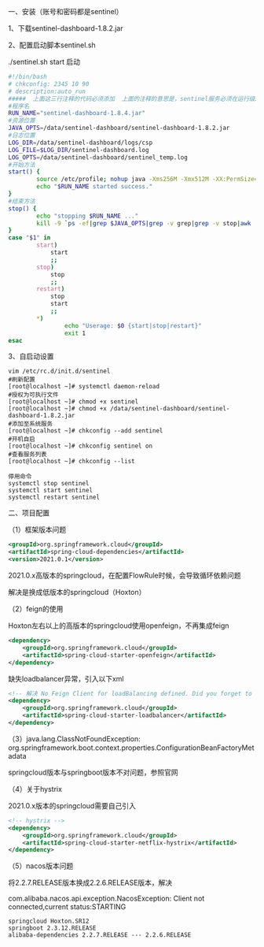一、安装（账号和密码都是sentinel）

1、下载sentinel-dashboard-1.8.2.jar

2、配置启动脚本sentinel.sh

./sentinel.sh start   启动

```sh
#!/bin/bash
# chkconfig: 2345 10 90
# description:auto_run
#####  上面这三行注释的代码必须添加  上面的注释的意思是，sentinel服务必须在运行级2，3，4，5下被启动或关闭，启动的优先级是90，关闭的优先级是10。
#程序名
RUN_NAME="sentinel-dashboard-1.8.4.jar"
#资源位置
JAVA_OPTS=/data/sentinel-dashboard/sentinel-dashboard-1.8.2.jar
#日志位置
LOG_DIR=/data/sentinel-dashboard/logs/csp
LOG_FILE=$LOG_DIR/sentinel-dashboard.log
LOG_OPTS=/data/sentinel-dashboard/sentinel_temp.log
#开始方法
start() {
        source /etc/profile; nohup java -Xms256M -Xmx512M -XX:PermSize=128M -XX:MaxPermSize=256M -Dcsp.sentinel.log.dir=$LOG_DIR -Dlogging.file=$LOG_FILE -Dserver.port=9100  -Dcsp.sentinel.dashboard.server=127.0.0.1:9100 -Dproject.name=Sentinel基本控制台 -jar $JAVA_OPTS >$LOG_OPTS 2>&1 &
        echo "$RUN_NAME started success."
}
#结束方法
stop() {
        echo "stopping $RUN_NAME ..."
        kill -9 `ps -ef|grep $JAVA_OPTS|grep -v grep|grep -v stop|awk '{print $2}'`
}
case "$1" in
        start)
            start
            ;;
        stop)
            stop
            ;;
        restart)
            stop
            start
            ;;
        *)
                echo "Userage: $0 {start|stop|restart}"
                exit 1
esac
```

3、自启动设置

```
vim /etc/rc.d/init.d/sentinel
#刷新配置
[root@localhost ~]# systemctl daemon-reload
#授权为可执行文件
[root@localhost ~]# chmod +x sentinel
[root@localhost ~]# chmod +x /data/sentinel-dashboard/sentinel-dashboard-1.8.2.jar
#添加至系统服务
[root@localhost ~]# chkconfig --add sentinel
#开机自启
[root@localhost ~]# chkconfig sentinel on
#查看服务列表
[root@localhost ~]# chkconfig --list

停用命令
systemctl stop sentinel
systemctl start sentinel
systemctl restart sentinel
```



二、项目配置

（1）框架版本问题

```xml
<groupId>org.springframework.cloud</groupId>
<artifactId>spring-cloud-dependencies</artifactId>
<version>2021.0.1</version>
```

2021.0.x高版本的springcloud，在配置FlowRule时候，会导致循环依赖问题

解决是换成低版本的springcloud（Hoxton）

（2）feign的使用

Hoxton左右以上的高版本的springcloud使用openfeign，不再集成feign

```xml
<dependency>
	<groupId>org.springframework.cloud</groupId>
	<artifactId>spring-cloud-starter-openfeign</artifactId>
</dependency>
```
缺失loadbalancer异常，引入以下xml

```xml
<!-- 解决 No Feign Client for loadBalancing defined. Did you forget to include spring-cloud-starter-loadbalancer -->
<dependency>
    <groupId>org.springframework.cloud</groupId>
    <artifactId>spring-cloud-starter-loadbalancer</artifactId>
</dependency>
```

（3）java.lang.ClassNotFoundException: org.springframework.boot.context.properties.ConfigurationBeanFactoryMetadata

springcloud版本与springboot版本不对问题，参照官网



（4）关于hystrix

2021.0.x版本的springcloud需要自己引入

```xml
<!-- hystrix -->
<dependency>
    <groupId>org.springframework.cloud</groupId>
    <artifactId>spring-cloud-starter-netflix-hystrix</artifactId>
</dependency>
```



（5）nacos版本问题

将2.2.7.RELEASE版本换成2.2.6.RELEASE版本，解决

com.alibaba.nacos.api.exception.NacosException: Client not connected,current status:STARTING

```
springcloud Hoxton.SR12
springboot 2.3.12.RELEASE
alibaba-dependencies 2.2.7.RELEASE --- 2.2.6.RELEASE
```